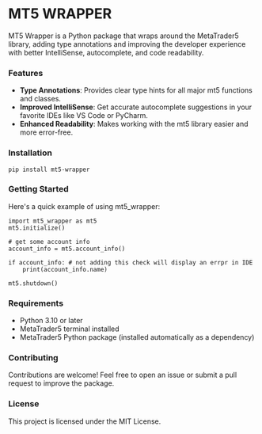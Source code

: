 # MT5 WRAPPER
MT5 Wrapper is a Python package that wraps around the MetaTrader5 library, adding type annotations and improving the developer experience with better IntelliSense, autocomplete, and code readability.

### Features
 - **Type Annotations**: Provides clear type hints for all major mt5 functions and classes.
 - **Improved IntelliSense**: Get accurate autocomplete suggestions in your favorite IDEs like VS Code or PyCharm.
 - **Enhanced Readability**: Makes working with the mt5 library easier and more error-free.

### Installation
`pip install mt5-wrapper`


### Getting Started
Here's a quick example of using mt5_wrapper:
```
import mt5_wrapper as mt5
mt5.initialize()

# get some account info
account_info = mt5.account_info()

if account_info: # not adding this check will display an errpr in IDE
    print(account_info.name)

mt5.shutdown()
```

### Requirements
 - Python 3.10 or later
 - MetaTrader5 terminal installed
 - MetaTrader5 Python package (installed automatically as a dependency)

### Contributing
Contributions are welcome! Feel free to open an issue or submit a pull request to improve the package.

### License
This project is licensed under the MIT License.













